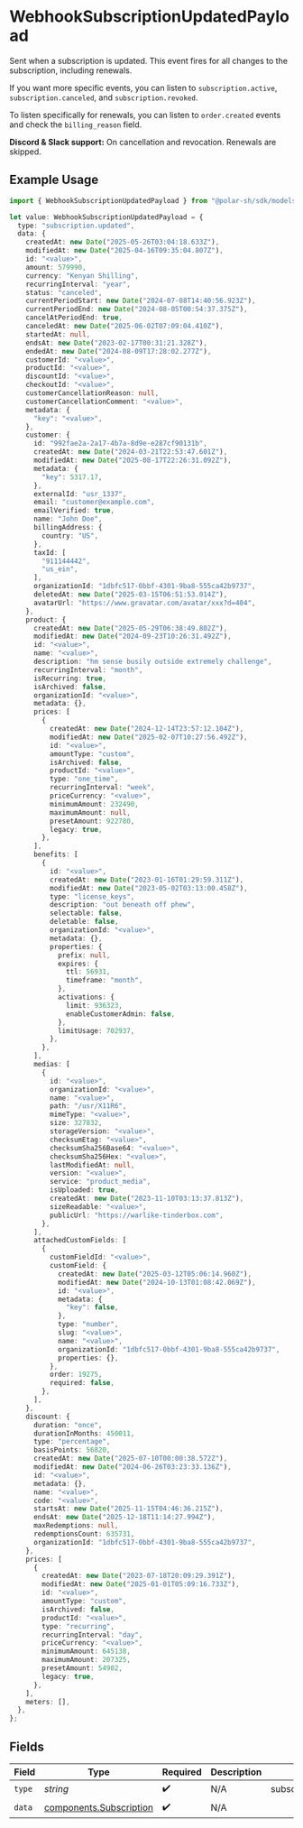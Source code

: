 # WebhookSubscriptionUpdatedPayload

Sent when a subscription is updated. This event fires for all changes to the subscription, including renewals.

If you want more specific events, you can listen to `subscription.active`, `subscription.canceled`, and `subscription.revoked`.

To listen specifically for renewals, you can listen to `order.created` events and check the `billing_reason` field.

**Discord & Slack support:** On cancellation and revocation. Renewals are skipped.

## Example Usage

```typescript
import { WebhookSubscriptionUpdatedPayload } from "@polar-sh/sdk/models/components/webhooksubscriptionupdatedpayload.js";

let value: WebhookSubscriptionUpdatedPayload = {
  type: "subscription.updated",
  data: {
    createdAt: new Date("2025-05-26T03:04:18.633Z"),
    modifiedAt: new Date("2025-04-16T09:35:04.807Z"),
    id: "<value>",
    amount: 579990,
    currency: "Kenyan Shilling",
    recurringInterval: "year",
    status: "canceled",
    currentPeriodStart: new Date("2024-07-08T14:40:56.923Z"),
    currentPeriodEnd: new Date("2024-08-05T00:54:37.375Z"),
    cancelAtPeriodEnd: true,
    canceledAt: new Date("2025-06-02T07:09:04.410Z"),
    startedAt: null,
    endsAt: new Date("2023-02-17T00:31:21.328Z"),
    endedAt: new Date("2024-08-09T17:28:02.277Z"),
    customerId: "<value>",
    productId: "<value>",
    discountId: "<value>",
    checkoutId: "<value>",
    customerCancellationReason: null,
    customerCancellationComment: "<value>",
    metadata: {
      "key": "<value>",
    },
    customer: {
      id: "992fae2a-2a17-4b7a-8d9e-e287cf90131b",
      createdAt: new Date("2024-03-21T22:53:47.601Z"),
      modifiedAt: new Date("2025-08-17T22:26:31.092Z"),
      metadata: {
        "key": 5317.17,
      },
      externalId: "usr_1337",
      email: "customer@example.com",
      emailVerified: true,
      name: "John Doe",
      billingAddress: {
        country: "US",
      },
      taxId: [
        "911144442",
        "us_ein",
      ],
      organizationId: "1dbfc517-0bbf-4301-9ba8-555ca42b9737",
      deletedAt: new Date("2025-03-15T06:51:53.014Z"),
      avatarUrl: "https://www.gravatar.com/avatar/xxx?d=404",
    },
    product: {
      createdAt: new Date("2025-05-29T06:38:49.802Z"),
      modifiedAt: new Date("2024-09-23T10:26:31.492Z"),
      id: "<value>",
      name: "<value>",
      description: "hm sense busily outside extremely challenge",
      recurringInterval: "month",
      isRecurring: true,
      isArchived: false,
      organizationId: "<value>",
      metadata: {},
      prices: [
        {
          createdAt: new Date("2024-12-14T23:57:12.104Z"),
          modifiedAt: new Date("2025-02-07T10:27:56.492Z"),
          id: "<value>",
          amountType: "custom",
          isArchived: false,
          productId: "<value>",
          type: "one_time",
          recurringInterval: "week",
          priceCurrency: "<value>",
          minimumAmount: 232490,
          maximumAmount: null,
          presetAmount: 922780,
          legacy: true,
        },
      ],
      benefits: [
        {
          id: "<value>",
          createdAt: new Date("2023-01-16T01:29:59.311Z"),
          modifiedAt: new Date("2023-05-02T03:13:00.458Z"),
          type: "license_keys",
          description: "out beneath off phew",
          selectable: false,
          deletable: false,
          organizationId: "<value>",
          metadata: {},
          properties: {
            prefix: null,
            expires: {
              ttl: 56931,
              timeframe: "month",
            },
            activations: {
              limit: 936323,
              enableCustomerAdmin: false,
            },
            limitUsage: 702937,
          },
        },
      ],
      medias: [
        {
          id: "<value>",
          organizationId: "<value>",
          name: "<value>",
          path: "/usr/X11R6",
          mimeType: "<value>",
          size: 327832,
          storageVersion: "<value>",
          checksumEtag: "<value>",
          checksumSha256Base64: "<value>",
          checksumSha256Hex: "<value>",
          lastModifiedAt: null,
          version: "<value>",
          service: "product_media",
          isUploaded: true,
          createdAt: new Date("2023-11-10T03:13:37.813Z"),
          sizeReadable: "<value>",
          publicUrl: "https://warlike-tinderbox.com",
        },
      ],
      attachedCustomFields: [
        {
          customFieldId: "<value>",
          customField: {
            createdAt: new Date("2025-03-12T05:06:14.960Z"),
            modifiedAt: new Date("2024-10-13T01:08:42.069Z"),
            id: "<value>",
            metadata: {
              "key": false,
            },
            type: "number",
            slug: "<value>",
            name: "<value>",
            organizationId: "1dbfc517-0bbf-4301-9ba8-555ca42b9737",
            properties: {},
          },
          order: 19275,
          required: false,
        },
      ],
    },
    discount: {
      duration: "once",
      durationInMonths: 450011,
      type: "percentage",
      basisPoints: 56820,
      createdAt: new Date("2025-07-10T00:00:38.572Z"),
      modifiedAt: new Date("2024-06-26T03:23:33.136Z"),
      id: "<value>",
      metadata: {},
      name: "<value>",
      code: "<value>",
      startsAt: new Date("2025-11-15T04:46:36.215Z"),
      endsAt: new Date("2025-12-18T11:14:27.994Z"),
      maxRedemptions: null,
      redemptionsCount: 635731,
      organizationId: "1dbfc517-0bbf-4301-9ba8-555ca42b9737",
    },
    prices: [
      {
        createdAt: new Date("2023-07-18T20:09:29.391Z"),
        modifiedAt: new Date("2025-01-01T05:09:16.733Z"),
        id: "<value>",
        amountType: "custom",
        isArchived: false,
        productId: "<value>",
        type: "recurring",
        recurringInterval: "day",
        priceCurrency: "<value>",
        minimumAmount: 645138,
        maximumAmount: 207325,
        presetAmount: 54902,
        legacy: true,
      },
    ],
    meters: [],
  },
};
```

## Fields

| Field                                                              | Type                                                               | Required                                                           | Description                                                        | Example                                                            |
| ------------------------------------------------------------------ | ------------------------------------------------------------------ | ------------------------------------------------------------------ | ------------------------------------------------------------------ | ------------------------------------------------------------------ |
| `type`                                                             | *string*                                                           | :heavy_check_mark:                                                 | N/A                                                                | subscription.updated                                               |
| `data`                                                             | [components.Subscription](../../models/components/subscription.md) | :heavy_check_mark:                                                 | N/A                                                                |                                                                    |